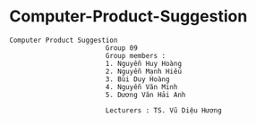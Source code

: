 # Computer-Product-Suggestion
	Computer Product Suggestion
		 					Group 09
							Group members :
							1. Nguyễn Huy Hoàng
							2. Nguyễn Mạnh Hiếu
							3. Bùi Duy Hoàng
							4. Nguyễn Văn Minh
							5. Dương Văn Hải Anh

							Lecturers : TS. Vũ Diệu Hương

